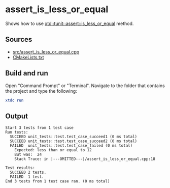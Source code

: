 # assert_is_less_or_equal

Shows how to use [xtd::tunit::assert::is_less_or_equal](https://gammasoft71.github.io/xtd/reference_guides/latest/classxtd_1_1tunit_1_1assert.html#a542f581b00cd70e620841c44d97f1406) method.

## Sources

* [src/assert_is_less_or_equal.cpp](src/assert_is_less_or_equal.cpp)
* [CMakeLists.txt](CMakeLists.txt)

## Build and run

Open "Command Prompt" or "Terminal". Navigate to the folder that contains the project and type the following:

```cmake
xtdc run
```

## Output

```
Start 3 tests from 1 test case
Run tests:
  SUCCEED unit_tests::test.test_case_succeed1 (0 ms total)
  SUCCEED unit_tests::test.test_case_succeed2 (0 ms total)
  FAILED  unit_tests::test.test_case_failed (0 ms total)
    Expected: less than or equal to 12
    But was:  24
    Stack Trace: in |---OMITTED---|/assert_is_less_or_equal.cpp:18

Test results:
  SUCCEED 2 tests.
  FAILED  1 test.
End 3 tests from 1 test case ran. (0 ms total)
```
